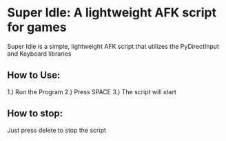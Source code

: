 # Super Idle: A lightweight AFK script for games

Super Idle is a simple, lightweight AFK script that utilizes the PyDirectInput and Keyboard libraries

## How to Use:
1.) Run the Program
2.) Press SPACE
3.) The script will start
## How to stop:
Just press delete to stop the script